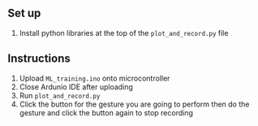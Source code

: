 ## Set up
1. Install python libraries at the top of the `plot_and_record.py` file

## Instructions

1. Upload `ML_training.ino` onto microcontroller
2. Close Ardunio IDE after uploading
3. Run `plot_and_record.py`
4. Click the button for the gesture you are going to perform then do the gesture and click the button again to stop recording